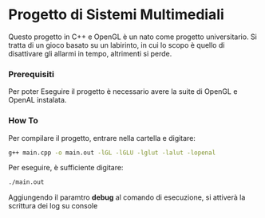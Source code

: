 Progetto di Sistemi Multimediali
===============================================================

Questo progetto in C++ e OpenGL è un nato come progetto universitario.
Si tratta di un gioco basato su un labirinto, in cui lo scopo è quello di disattivare gli allarmi in tempo, altrimenti si perde.


### Prerequisiti

Per poter Eseguire il progetto è necessario avere la suite di OpenGL e OpenAL instalata.
### How To

Per compilare il progetto, entrare nella cartella e digitare:
```bash
g++ main.cpp -o main.out -lGL -lGLU -lglut -lalut -lopenal

```

Per eseguire, è sufficiente digitare:
```bash
./main.out
```

Aggiungendo il paramtro **debug** al comando di esecuzione, si attiverà la scrittura dei log su console